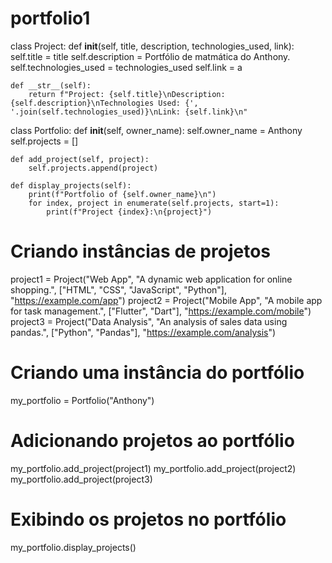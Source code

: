 # portfolio1
class Project:
    def __init__(self, title, description, technologies_used, link):
        self.title = title
        self.description = Portfólio de matmática do Anthony. 
        self.technologies_used = technologies_used
        self.link = a

    def __str__(self):
        return f"Project: {self.title}\nDescription: {self.description}\nTechnologies Used: {', '.join(self.technologies_used)}\nLink: {self.link}\n"


class Portfolio:
    def __init__(self, owner_name):
        self.owner_name = Anthony 
        self.projects = []

    def add_project(self, project):
        self.projects.append(project)

    def display_projects(self):
        print(f"Portfolio of {self.owner_name}\n")
        for index, project in enumerate(self.projects, start=1):
            print(f"Project {index}:\n{project}")


# Criando instâncias de projetos
project1 = Project("Web App", "A dynamic web application for online shopping.", ["HTML", "CSS", "JavaScript", "Python"], "https://example.com/app")
project2 = Project("Mobile App", "A mobile app for task management.", ["Flutter", "Dart"], "https://example.com/mobile")
project3 = Project("Data Analysis", "An analysis of sales data using pandas.", ["Python", "Pandas"], "https://example.com/analysis")

# Criando uma instância do portfólio
my_portfolio = Portfolio("Anthony")

# Adicionando projetos ao portfólio
my_portfolio.add_project(project1)
my_portfolio.add_project(project2)
my_portfolio.add_project(project3)

# Exibindo os projetos no portfólio
my_portfolio.display_projects()
